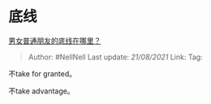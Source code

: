 # 底线
[男女普通朋友的底线在哪里？](https://www.zhihu.com/question/35925683/answer/2021896254)

> Author: #NellNell
> Last update: *21/08/2021*
> Link:
> Tag:

不take for granted。

不take advantage。
